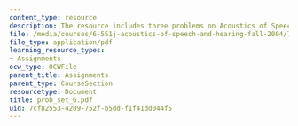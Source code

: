 ```yaml
---
content_type: resource
description: The resource includes three problems on Acoustics of Speech and Hearing.
file: /media/courses/6-551j-acoustics-of-speech-and-hearing-fall-2004/7cf825534209752fb5ddf1f41dd044f5_prob_set_6.pdf
file_type: application/pdf
learning_resource_types:
- Assignments
ocw_type: OCWFile
parent_title: Assignments
parent_type: CourseSection
resourcetype: Document
title: prob_set_6.pdf
uid: 7cf82553-4209-752f-b5dd-f1f41dd044f5
---
```

